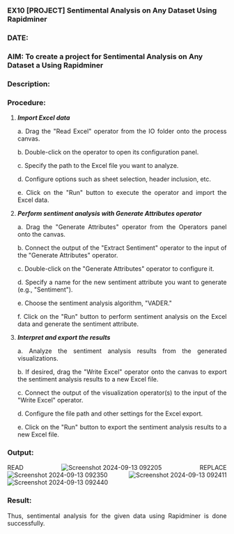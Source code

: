 ### EX10 [PROJECT] Sentimental Analysis on Any Dataset Using Rapidminer
### DATE: 
### AIM: To create a project for Sentimental Analysis on Any Dataset a Using Rapidminer
### Description: 
<div align = "justify">

### Procedure:
1) ***Import Excel data***
    <p>a. Drag the "Read Excel" operator from the IO folder onto the process canvas.
    <p>b. Double-click on the operator to open its configuration panel.
    <p>c. Specify the path to the Excel file you want to analyze.
    <p>d. Configure options such as sheet selection, header inclusion, etc.
    <p>e. Click on the "Run" button to execute the operator and import the Excel data.
2) ***Perform sentiment analysis with Generate Attributes operator***
    <p>a. Drag the "Generate Attributes" operator from the Operators panel onto the canvas.
    <p>b. Connect the output of the "Extract Sentiment" operator to the input of the "Generate Attributes" operator.
    <p>c. Double-click on the "Generate Attributes" operator to configure it.
    <p>d. Specify a name for the new sentiment attribute you want to generate (e.g., "Sentiment").
    <p>e. Choose the sentiment analysis algorithm, "VADER."
    <p>f. Click on the "Run" button to perform sentiment analysis on the Excel data and generate the sentiment attribute.
3) ***Interpret and export the results***
    <p>a. Analyze the sentiment analysis results from the generated visualizations.
    <p>b. If desired, drag the "Write Excel" operator onto the canvas to export the sentiment analysis results to a new Excel file.
    <p>c. Connect the output of the visualization operator(s) to the input of the "Write Excel" operator.
    <p>d. Configure the file path and other settings for the Excel export.
    <p>e. Click on the "Run" button to export the sentiment analysis results to a new Excel file.

### Output:
READ
![Screenshot 2024-09-13 092205](https://github.com/user-attachments/assets/f769fbff-a536-48ba-9c0f-87324bd424b5)
REPLACE
![Screenshot 2024-09-13 092350](https://github.com/user-attachments/assets/ff420624-4ac8-41df-bb2c-420de9f3fba3)
![Screenshot 2024-09-13 092411](https://github.com/user-attachments/assets/2d0d9b56-b7d1-4ac7-a88b-c996e66689fd)
![Screenshot 2024-09-13 092440](https://github.com/user-attachments/assets/17ca8136-131a-4e62-9c19-34e3bdeff7bd)


### Result:
Thus, sentimental analysis for the given data using Rapidminer is done successfully.
